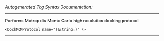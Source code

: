 _Autogenerated Tag Syntax Documentation:_

---
Performs Metropolis Monte Carlo high resolution docking protocol

```
<DockMCMProtocol name="(&string;)" />
```



---
